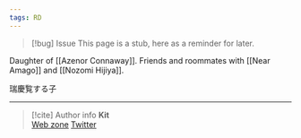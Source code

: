 ```yaml
---
tags: RD
---
```

> [!bug] Issue
> This page is a stub, here as a reminder for later.

Daughter of [[Azenor Connaway]]. Friends and roommates with [[Near Amago]] and [[Nozomi Hijiya]].

瑞慶覧する子

-----
> [!cite] Author info
> **Kit**\
> [Web zone](https://kitabe.link) [Twitter](https://twitter.com/Kerosyn_)